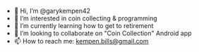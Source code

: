 - 👋 Hi, I’m @garykempen42
- 👀 I’m interested in coin collecting & programming
- 🌱 I’m currently learning how to get to retirement
- 💞️ I’m looking to collaborate on "Coin Collection" Android app
- 📫 How to reach me: kempen.bills@gmail.com

<!---
garykempen42/garykempen42 is a ✨ special ✨ repository because its `README.md` (this file) appears on your GitHub profile.
You can click the Preview link to take a look at your changes.
--->
